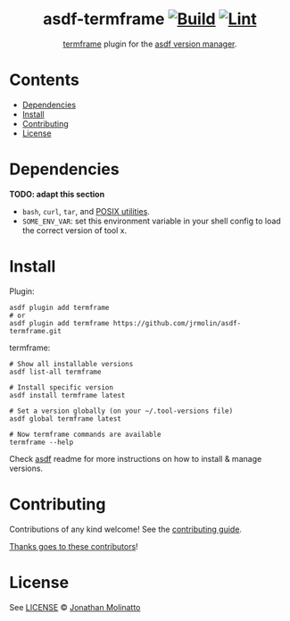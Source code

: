 <div align="center">

# asdf-termframe [![Build](https://github.com/jrmolin/asdf-termframe/actions/workflows/build.yml/badge.svg)](https://github.com/jrmolin/asdf-termframe/actions/workflows/build.yml) [![Lint](https://github.com/jrmolin/asdf-termframe/actions/workflows/lint.yml/badge.svg)](https://github.com/jrmolin/asdf-termframe/actions/workflows/lint.yml)

[termframe](https://github.com/pamburus/termframe) plugin for the [asdf version manager](https://asdf-vm.com).

</div>

# Contents

- [Dependencies](#dependencies)
- [Install](#install)
- [Contributing](#contributing)
- [License](#license)

# Dependencies

**TODO: adapt this section**

- `bash`, `curl`, `tar`, and [POSIX utilities](https://pubs.opengroup.org/onlinepubs/9699919799/idx/utilities.html).
- `SOME_ENV_VAR`: set this environment variable in your shell config to load the correct version of tool x.

# Install

Plugin:

```shell
asdf plugin add termframe
# or
asdf plugin add termframe https://github.com/jrmolin/asdf-termframe.git
```

termframe:

```shell
# Show all installable versions
asdf list-all termframe

# Install specific version
asdf install termframe latest

# Set a version globally (on your ~/.tool-versions file)
asdf global termframe latest

# Now termframe commands are available
termframe --help
```

Check [asdf](https://github.com/asdf-vm/asdf) readme for more instructions on how to
install & manage versions.

# Contributing

Contributions of any kind welcome! See the [contributing guide](contributing.md).

[Thanks goes to these contributors](https://github.com/jrmolin/asdf-termframe/graphs/contributors)!

# License

See [LICENSE](LICENSE) © [Jonathan Molinatto](https://github.com/jrmolin/)
